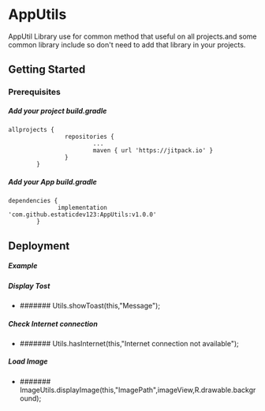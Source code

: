 # AppUtils

AppUtil Library use for common method that useful on all projects.and some common library include so don't need to add that library in your projects. 

## Getting Started



### Prerequisites

##### Add your project build.gradle

```
allprojects {
                repositories {
                        ...
                        maven { url 'https://jitpack.io' }
                }
        }
```
##### Add your App build.gradle

```
dependencies {
              implementation 'com.github.estaticdev123:AppUtils:v1.0.0'
        }
```


## Deployment

##### Example
##### Display Tost
- ####### Utils.showToast(this,"Message");

##### Check Internet connection
- ####### Utils.hasInternet(this,"Internet connection not available");

##### Load Image
- ####### ImageUtils.displayImage(this,"ImagePath",imageView,R.drawable.background);






